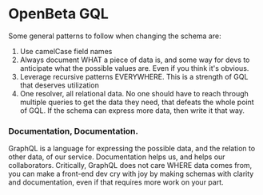 # OpenBeta GQL

Some general patterns to follow when changing the schema are:

1. Use camelCase field names
2. Always document WHAT a piece of data is, and some way for devs to anticipate what the possible values are. Even if you think it's obvious.
3. Leverage recursive patterns EVERYWHERE. This is a strength of GQL that deserves utilization
4. One resolver, all relational data. No one should have to reach through multiple queries to get the data they need, that defeats the whole point of GQL. If the schema can express more data, then write it that way.

### Documentation, Documentation.

GraphQL is a language for expressing the possible data, and the relation to other data, of our service. Documentation helps us, and helps our collaborators. Critically, GraphQL does not care WHERE data comes from, you can make a front-end dev cry with joy by making schemas with clarity and documentation, even if that requires more work on your part.